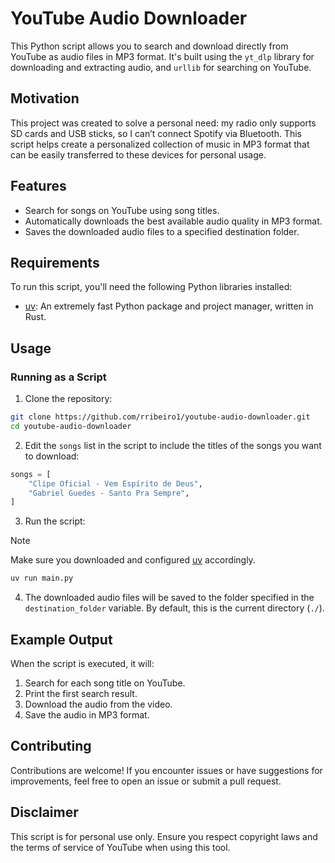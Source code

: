 # YouTube Audio Downloader

This Python script allows you to search and download directly from YouTube as audio files in MP3 format. It's built using the `yt_dlp` library for downloading and extracting audio, and `urllib` for searching on YouTube. 

## Motivation

This project was created to solve a personal need: my radio only supports SD cards and USB sticks, so I can’t connect Spotify via Bluetooth. This script helps create a personalized collection of music in MP3 format that can be easily transferred to these devices for personal usage.

## Features

- Search for songs on YouTube using song titles.
- Automatically downloads the best available audio quality in MP3 format.
- Saves the downloaded audio files to a specified destination folder.

## Requirements

To run this script, you'll need the following Python libraries installed:

- [uv](https://github.com/astral-sh/uv): An extremely fast Python package and project manager, written in Rust.

## Usage

### Running as a Script

1. Clone the repository:

```bash
git clone https://github.com/rribeiro1/youtube-audio-downloader.git
cd youtube-audio-downloader
```

2. Edit the `songs` list in the script to include the titles of the songs you want to download:

```python
songs = [
    "Clipe Oficial - Vem Espírito de Deus",
    "Gabriel Guedes - Santo Pra Sempre",
]
```

3. Run the script:

> [!Note]
> Make sure you downloaded and configured [uv](https://github.com/astral-sh/uv) accordingly.

```bash
uv run main.py
```

4. The downloaded audio files will be saved to the folder specified in the `destination_folder` variable. By default, this is the current directory (`./`).

## Example Output

When the script is executed, it will:

1. Search for each song title on YouTube.
2. Print the first search result.
3. Download the audio from the video.
4. Save the audio in MP3 format.

## Contributing

Contributions are welcome! If you encounter issues or have suggestions for improvements, feel free to open an issue or submit a pull request.

## Disclaimer

This script is for personal use only. Ensure you respect copyright laws and the terms of service of YouTube when using this tool.
